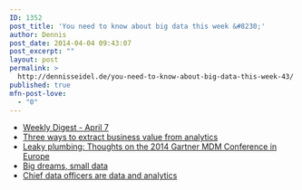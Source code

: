 ```yaml
---
ID: 1352
post_title: 'You need to know about big data this week &#8230;'
author: Dennis
post_date: 2014-04-04 09:43:07
post_excerpt: ""
layout: post
permalink: >
  http://dennisseidel.de/you-need-to-know-about-big-data-this-week-43/
published: true
mfn-post-love:
  - "0"
---
```

<ul class="scrd_digest">
<li><a href="http://www.datasciencecentral.com/xn/detail/6448529:BlogPost:157894" rel="external">Weekly Digest - April 7</a>
</li>
<li><a href="http://www.datasciencecentral.com/xn/detail/6448529:BlogPost:158014" rel="external">Three ways to extract business value from analytics</a>
</li>
<li><a href="http://feedproxy.google.com/~r/ibm-big-data-hub/~3/P_c3aYfCOr8/leaky-plumbing-thoughts-2014-gartner-mdm-conference-europe" rel="external">Leaky plumbing: Thoughts on the 2014 Gartner MDM Conference in Europe</a>
</li>
<li><a href="http://feedproxy.google.com/~r/ibm-big-data-hub/~3/RGlBASjZQgM/big-dreams-small-data" rel="external">Big dreams, small data</a>
</li>
<li><a href="http://feedproxy.google.com/~r/ibm-big-data-hub/~3/5r8e8zUKfw0/chief-data-officers-are-data-and-analytics" rel="external">Chief data officers are data and analytics</a>
</li>
</ul>